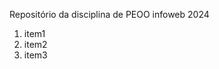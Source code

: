 Repositório da disciplina de PEOO infoweb 2024
<ol>
  <li>item1</li>
  <li>item2</li>
  <li>item3</li>
</ol>
